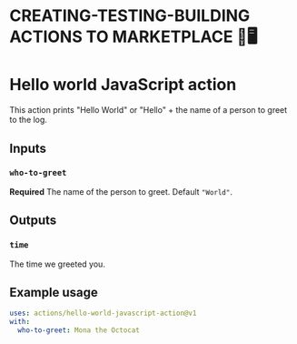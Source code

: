 # CREATING-TESTING-BUILDING  ACTIONS TO MARKETPLACE 🧰🖥

# Hello world JavaScript action

This action prints "Hello World" or "Hello" + the name of a person to greet to the log.

## Inputs

### `who-to-greet`

**Required** The name of the person to greet. Default `"World"`.

## Outputs

### `time`

The time we greeted you.

## Example usage

```yaml
uses: actions/hello-world-javascript-action@v1
with:
  who-to-greet: Mona the Octocat
```


